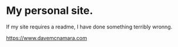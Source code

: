 # My personal site.

If my site requires a readme, I have done something terribly wronng.

https://www.davemcnamara.com
